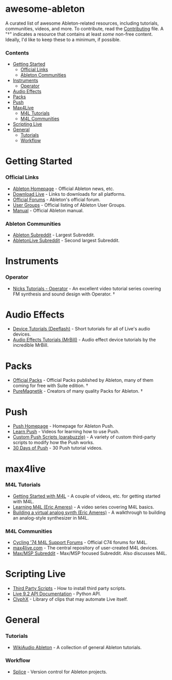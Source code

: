 # awesome-ableton
A curated list of awesome Ableton-related resources, including tutorials, communities, videos, and more. To contribute, read the [Contributing](https://github.com/cfdrake/awesome-ableton/blob/master/CONTRIBUTING.md) file. A "†" indicates a resource that contains at least _some_ non-free content. Ideally, I'd like to keep these to a minimum, if possible.

### Contents
- [Getting Started](#getting-started)
  - [Official Links](#official-links)
  - [Ableton Communities](#ableton-communities)
- [Instruments](#instruments)
  - [Operator](#operator)
- [Audio Effects](#audio-effects)
- [Packs](#packs)
- [Push](#push)
- [Max4Live](#max4live)
  - [M4L Tutorials](#m4l-tutorials)
  - [M4L Communities](#m4l-communities)
- [Scripting Live](#scripting-live)
- [General](#general)
  - [Tutorials](#tutorials)
  - [Workflow](#workflow)

# Getting Started

### Official Links
* [Ableton Homepage](https://www.ableton.com/) - Official Ableton news, etc.
* [Download Live](https://www.ableton.com/en/trial/) - Links to downloads for all platforms.
* [Official Forums](https://forum.ableton.com/) - Ableton's official forum.
* [User Groups](https://www.ableton.com/en/community/user-groups) - Official listing of Ableton User Groups.
* [Manual](https://www.ableton.com/en/manual/welcome-to-live/) - Official Ableton manual.

### Ableton Communities
* [Ableton Subreddit](https://www.reddit.com/r/ableton) - Largest Subreddit.
* [AbletonLive Subreddit](https://www.reddit.com/r/abletonlive) - Second largest Subreddit.

# Instruments

### Operator
* [Nicks Tutorials - Operator](http://nickstutorials.com/product/sound-design-in-ableton-live-operator-video-tutorials/) - An excellent video tutorial series covering FM synthesis and sound design with Operator. †

# Audio Effects
* [Device Tutorials (Deeflash)](https://www.youtube.com/playlist?list=PLYag5TdGzlpCLg0AgfICu7RncfbeCESrg) - Short tutorials for all of Live's audio devices.
* [Audio Effects Tutorials (MrBill)](http://mrbillstunes.com/ableton-tutorials/ableton-devices/audio-effects/) - Audio effect device tutorials by the incredible MrBill.

# Packs
* [Official Packs](https://www.ableton.com/en/packs/) - Official Packs published by Ableton, many of them coming for free with Suite edition. †
* [PureMagnetik](http://puremagnetik.com/) - Creators of many quality Packs for Ableton. †

# Push
* [Push Homepage](https://www.ableton.com/en/push/) - Homepage for Ableton Push.
* [Learn Push](https://www.ableton.com/en/help/learn-push/) - Videos for learning how to use Push.
* [Custom Push Scripts (parabuzzle)](https://github.com/parabuzzle/ableton_push) - A variety of custom third-party scripts to modify how the Push works.
* [30 Days of Push](https://www.youtube.com/watch?list=PLliH3RZ5hf8RbOMRkFovLVQ8v2ZSSgEYR&v=VGUphSmK9gY) - 30 Push tutorial videos.

# max4live

### M4L Tutorials
* [Getting Started with M4L](https://www.ableton.com/en/help/article/how-get-started-max-live-9/) - A couple of videos, etc. for getting started with M4L.
* [Learning M4L (Eric Ameres)](https://www.youtube.com/watch?v=gP0hjBvi0NY&list=PL592456DB33616258) - A video series covering M4L basics.
* [Building a virtual analog synth (Eric Ameres)](https://www.youtube.com/watch?v=W2uUbKaZ_9E&list=PL6CE63AB005E84E10) - A walkthrough to building an analog-style synthesizer in M4L.

### M4L Communities
* [Cycling '74 M4L Support Forums](https://cycling74.com/forums/forum/max/#gsc.tab=0) - Official C74 forums for M4L.
* [max4live.com](http://maxforlive.com/) - The central repository of user-created M4L devices.
* [Max/MSP Subreddit](https://www.reddit.com/r/MaxMSP/) - Max/MSP focused Subreddit. Also discusses M4L.

# Scripting Live
* [Third Party Scripts](https://www.ableton.com/en/help/article/install-third-party-remote-script/) - How to install third party scripts.
* [Live 9.2 API Documentation](http://julienbayle.net/PythonLiveAPI_documentation/Live9.2.xml) - Python API.
* [ClyphX](http://beatwise.proboards.com/thread/992/current-version-clyphx-live-8) - Library of clips that may automate Live itself.

# General

### Tutorials
* [WikiAudio Ableton](http://en.wikiaudio.org/Category:Ableton_Live) - A collection of general Ableton tutorials.

### Workflow
* [Splice](http://splice.com) - Version control for Ableton projects.
